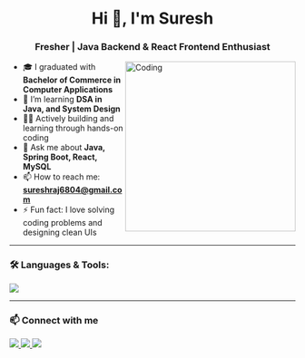<h1 align="center">Hi 👋, I'm Suresh</h1>
<h3 align="center">Fresher | Java Backend & React Frontend Enthusiast</h3>

<img align="right" alt="Coding" width="300" src="https://media.giphy.com/media/qgQUggAC3Pfv687qPC/giphy.gif">

- 🎓 I graduated with **Bachelor of Commerce in Computer Applications**
- 🌱 I’m learning **DSA in Java, and System Design**
- 👨‍💻 Actively building and learning through hands-on coding
- 💬 Ask me about **Java, Spring Boot, React, MySQL**
- 📫 How to reach me: **sureshraj6804@gmail.com**
- ⚡ Fun fact: I love solving coding problems and designing clean UIs

---

### 🛠️ Languages & Tools:
<p>
  <img src="https://skillicons.dev/icons?i=html,css,js,react,python,java,spring,github,mysql,vscode" />
</p>

---

### 📫 Connect with me

<p>
  <a href="https://www.linkedin.com/in/sursehraj-sr/">
    <img src="https://img.shields.io/badge/LinkedIn-blue?logo=linkedin&style=for-the-badge">
  </a>
  <a href="mailto:sureshraj6804@gmail.com">
    <img src="https://img.shields.io/badge/Gmail-red?logo=gmail&style=for-the-badge">
  </a>
  <a href="https://sureshraj-sr.web.app/">
    <img src="https://img.shields.io/badge/Portfolio-black?logo=vercel&style=for-the-badge">
  </a>
</p>

